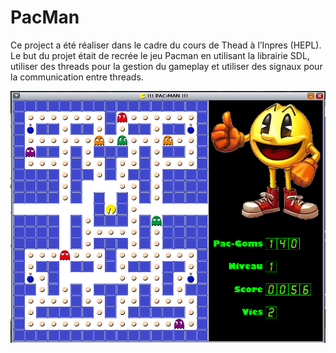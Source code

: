 # PacMan
Ce project a été réaliser dans le cadre du cours de Thead à l’Inpres (HEPL).
Le but du projet était de recrée le jeu Pacman en utilisant la librairie SDL, utiliser des threads pour la gestion du gameplay et utiliser des signaux pour la communication entre threads.

<img src="images/Pacman_Fini.PNG">
